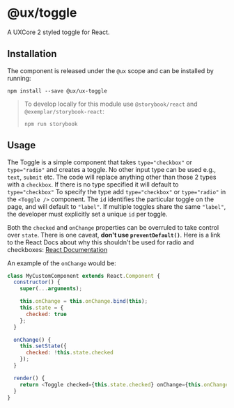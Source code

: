 # @ux/toggle
A UXCore 2 styled toggle for React.

## Installation
The component is released under the `@ux` scope and can be installed by running:

```
npm install --save @ux/ux-toggle
```

> To develop locally for this module use `@storybook/react` and `@exemplar/storybook-react`:
> ```
> npm run storybook
> ```

## Usage

The Toggle is a simple component that takes `type="checkbox"` or `type="radio"` and creates a toggle. No other input type can be used e.g., `text`, `submit` etc. The code will replace anything other than those 2 types with a `checkbox`. If there is no type specified it will default to `type="checkbox"` To specify the type add `type="checkbox"` or `type="radio"` in the `<Toggle />` component. The `id` identifies the particular toggle on the page, and will default to `"label"`. If multiple toggles share the same `"label"`, the developer must explicitly set a unique `id` per toggle.

Both the `checked` and `onChange` properties can be overruled to take control over `state`. There is one caveat, **don't use `preventDefault()`**. Here is a link to the React Docs about why this shouldn't be used for radio and checkboxes: [React Documentation](https://facebook.github.io/react/docs/forms.html#potential-issues-with-checkboxes-and-radio-buttons)

An example of the `onChange` would be:

``` js
class MyCustomComponent extends React.Component {
  constructor() {
    super(...arguments);

    this.onChange = this.onChange.bind(this);
    this.state = {
      checked: true
    };
  }

  onChange() {
    this.setState({
      checked: !this.state.checked
    });
  }

  render() {
    return <Toggle checked={this.state.checked} onChange={this.onChange} label='Toggle' />;
  }
}
```
